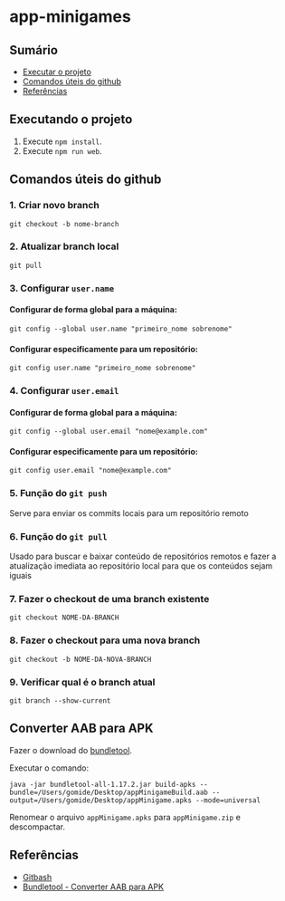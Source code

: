 # app-minigames


## Sumário

- [Executar o projeto](#executando-o-projeto)
- [Comandos úteis do github](#comandos-úteis-do-github)
- [Referências](#referências)

## Executando o projeto

1. Execute `npm install`.
2. Execute `npm run web`.

## Comandos úteis do github

### 1. Criar novo branch
```
git checkout -b nome-branch
```

### 2. Atualizar branch local
```
git pull
```

### 3. Configurar `user.name`

#### Configurar de forma global para a máquina:
```
git config --global user.name "primeiro_nome sobrenome"
```

#### Configurar especificamente para um repositório:
```
git config user.name "primeiro_nome sobrenome"
```

### 4. Configurar `user.email`

#### Configurar de forma global para a máquina:
```
git config --global user.email "nome@example.com"
```

#### Configurar especificamente para um repositório:
```
git config user.email "nome@example.com"
```

### 5. Função do `git push`
Serve para enviar os commits locais para um repositório remoto

### 6. Função do `git pull`
Usado para buscar e baixar conteúdo de repositórios remotos e fazer a atualização imediata ao repositório local para que os conteúdos sejam iguais

### 7. Fazer o checkout de uma branch existente
```
git checkout NOME-DA-BRANCH
```

### 8. Fazer o checkout para uma nova branch
```
git checkout -b NOME-DA-NOVA-BRANCH
```

### 9. Verificar qual é o branch atual
```
git branch --show-current
``` 

## Converter AAB para APK

Fazer o download do [bundletool](https://github.com/google/bundletool/releases).

Executar o comando:
```
java -jar bundletool-all-1.17.2.jar build-apks --bundle=/Users/gomide/Desktop/appMinigameBuild.aab --output=/Users/gomide/Desktop/appMinigame.apks --mode=universal
```

Renomear o arquivo `appMinigame.apks` para `appMinigame.zip` e descompactar.

## Referências
- [Gitbash](https://git-scm.com/downloads)
- [Bundletool - Converter AAB para APK](https://github.com/google/bundletool)